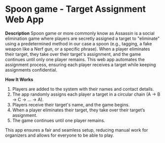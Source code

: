 # Spoon game - Target Assignment Web App

**Description**
Spoon game or more commonly know as Assassin is a social elimination game where players are secretly assigned a target to "eliminate" using a predetermined method in our case a spoon  (e.g., tagging, a fake weapon like a Nerf gun, or a specific phrase). When a player eliminates their target, they take over their target's assignment, and the game continues until only one player remains. This web app automates the assignment process, ensuring each player receives a target while keeping assignments confidential.

**How It Works**

1. Players are added to the system with their names and contact details.
2. The app randomly assigns each player a target in a circular chain (A → B → C → ... → A).
3. Players receive their target's name, and the game begins.
4. When a player eliminates their target, they take over their target’s assignment.
5. The game continues until one player remains.

This app ensures a fair and seamless setup, reducing manual work for organizers and allows for everyone to be able to play.
